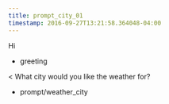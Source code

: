 ```yaml
---
title: prompt_city_01
timestamp: 2016-09-27T13:21:58.364048-04:00
---
```

Hi
* greeting

< What city would you like the weather for?
* prompt/weather_city